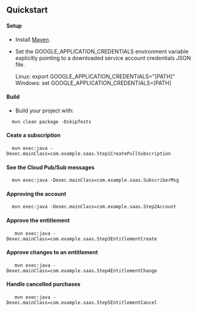## Quickstart

#### Setup
- Install [Maven](http://maven.apache.org/).
- Set the GOOGLE_APPLICATION_CREDENTIALS environment variable explicitly
  pointing to a downloaded service account credentials JSON file.
  
  Linux: export GOOGLE_APPLICATION_CREDENTIALS="[PATH]"
  Windows: set GOOGLE_APPLICATION_CREDENTIALS=[PATH]

#### Build
- Build your project with:
```
  mvn clean package -DskipTests
```

#### Ceate a subscription
```
  mvn exec:java -Dexec.mainClass=com.example.saas.Step1CreatePullSubscription
```

####  See the Cloud Pub/Sub messages
```
  mvn exec:java -Dexec.mainClass=com.example.saas.SubscriberMsg
```

#### Approving the account
```
  mvn exec:java -Dexec.mainClass=com.example.saas.Step2Account
```

#### Approve the entitlement
```
   mvn exec:java -Dexec.mainClass=com.example.saas.Step3EntitlementCreate
```

#### Approve changes to an entitlement
```
   mvn exec:java -Dexec.mainClass=com.example.saas.Step4EntitlementChange
```

#### Handle cancelled purchases
```
   mvn exec:java -Dexec.mainClass=com.example.saas.Step5EntitlementCancel
```
